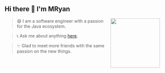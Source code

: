 ## Hi there 👋 I'm MRyan

<a href="http://www.mryan.xyz/">
  <img align="right" height=160px src="https://github-readme-stats.vercel.app/api?username=Ryan-m1&show_icons=true&count_private=true" />
</a>

> 😄 I am a software engineer with a passion for the Java ecosystem.

> 📞 Ask me about anything [here](http://www.mryan.xyz/index.php/aboutme.html).

> ✨ Glad to meet more friends with the same passion on the new things. 



